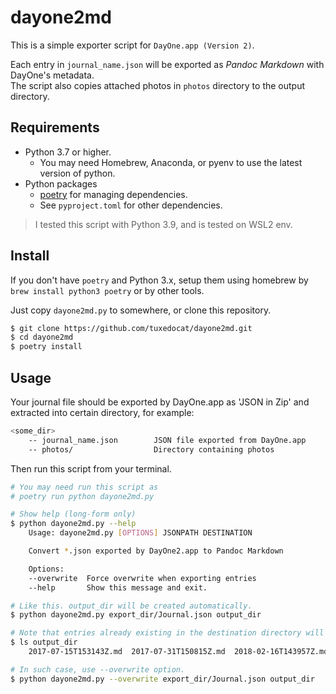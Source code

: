dayone2md
==========

This is a simple exporter script for `DayOne.app (Version 2)`.  

Each entry in `journal_name.json` will be exported as *Pandoc Markdown* with DayOne's metadata.  
The script also copies attached photos in `photos` directory to the output directory.


Requirements
-------------

* Python 3.7 or higher.
    * You may need Homebrew, Anaconda, or pyenv to use the latest version of python.
* Python packages
    * [poetry](https://github.com/python-poetry/poetry) for managing dependencies. 
    * See `pyproject.toml` for other dependencies.

> I tested this script with Python 3.9, and is tested on WSL2 env.

Install
--------

If you don't have `poetry` and Python 3.x, setup them using homebrew by `brew install python3 poetry` or by other tools.

Just copy `dayone2md.py` to somewhere, or clone this repository.

```sh
$ git clone https://github.com/tuxedocat/dayone2md.git
$ cd dayone2md
$ poetry install
```

Usage
---------

Your journal file should be exported by DayOne.app as 'JSON in Zip' and extracted into certain directory, for example:

```sh
<some_dir>
    -- journal_name.json        JSON file exported from DayOne.app
    -- photos/                  Directory containing photos 
```

Then run this script from your terminal. 

```sh
# You may need run this script as
# poetry run python dayone2md.py 

# Show help (long-form only)
$ python dayone2md.py --help
    Usage: dayone2md.py [OPTIONS] JSONPATH DESTINATION

    Convert *.json exported by DayOne2.app to Pandoc Markdown

    Options:
    --overwrite  Force overwrite when exporting entries
    --help       Show this message and exit.

# Like this. output_dir will be created automatically.
$ python dayone2md.py export_dir/Journal.json output_dir

# Note that entries already existing in the destination directory will not be overwritten.
$ ls output_dir
    2017-07-15T153143Z.md  2017-07-31T150815Z.md  2018-02-16T143957Z.md  2018-02-19T110856Z.md  photos/

# In such case, use --overwrite option.
$ python dayone2md.py --overwrite export_dir/Journal.json output_dir
```
